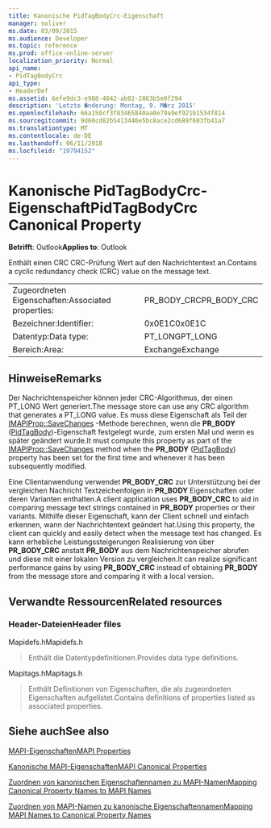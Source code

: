 ```yaml
---
title: Kanonische PidTagBodyCrc-Eigenschaft
manager: soliver
ms.date: 03/09/2015
ms.audience: Developer
ms.topic: reference
ms.prod: office-online-server
localization_priority: Normal
api_name:
- PidTagBodyCrc
api_type:
- HeaderDef
ms.assetid: 6efe9dc3-e988-4042-ab02-2863b5e0f294
description: 'Letzte �nderung: Montag, 9. M�rz 2015'
ms.openlocfilehash: 66a150cf3f83465840aa0e79a9ef921b1534f814
ms.sourcegitcommit: 9d60cd82b5413446e5bc8ace2cd689f683fb41a7
ms.translationtype: MT
ms.contentlocale: de-DE
ms.lasthandoff: 06/11/2018
ms.locfileid: "19794152"
---
```

# <a name="pidtagbodycrc-canonical-property"></a><span data-ttu-id="dff38-103">Kanonische PidTagBodyCrc-Eigenschaft</span><span class="sxs-lookup"><span data-stu-id="dff38-103">PidTagBodyCrc Canonical Property</span></span>

  
  
<span data-ttu-id="dff38-104">**Betrifft**: Outlook</span><span class="sxs-lookup"><span data-stu-id="dff38-104">**Applies to**: Outlook</span></span> 
  
<span data-ttu-id="dff38-105">Enthält einen CRC CRC-Prüfung Wert auf den Nachrichtentext an.</span><span class="sxs-lookup"><span data-stu-id="dff38-105">Contains a cyclic redundancy check (CRC) value on the message text.</span></span>
  
|||
|:-----|:-----|
|<span data-ttu-id="dff38-106">Zugeordneten Eigenschaften:</span><span class="sxs-lookup"><span data-stu-id="dff38-106">Associated properties:</span></span>  <br/> |<span data-ttu-id="dff38-107">PR_BODY_CRC</span><span class="sxs-lookup"><span data-stu-id="dff38-107">PR_BODY_CRC</span></span>  <br/> |
|<span data-ttu-id="dff38-108">Bezeichner:</span><span class="sxs-lookup"><span data-stu-id="dff38-108">Identifier:</span></span>  <br/> |<span data-ttu-id="dff38-109">0x0E1C</span><span class="sxs-lookup"><span data-stu-id="dff38-109">0x0E1C</span></span>  <br/> |
|<span data-ttu-id="dff38-110">Datentyp:</span><span class="sxs-lookup"><span data-stu-id="dff38-110">Data type:</span></span>  <br/> |<span data-ttu-id="dff38-111">PT_LONG</span><span class="sxs-lookup"><span data-stu-id="dff38-111">PT_LONG</span></span>  <br/> |
|<span data-ttu-id="dff38-112">Bereich:</span><span class="sxs-lookup"><span data-stu-id="dff38-112">Area:</span></span>  <br/> |<span data-ttu-id="dff38-113">Exchange</span><span class="sxs-lookup"><span data-stu-id="dff38-113">Exchange</span></span>  <br/> |
   
## <a name="remarks"></a><span data-ttu-id="dff38-114">Hinweise</span><span class="sxs-lookup"><span data-stu-id="dff38-114">Remarks</span></span>

<span data-ttu-id="dff38-115">Der Nachrichtenspeicher können jeder CRC-Algorithmus, der einen PT_LONG Wert generiert.</span><span class="sxs-lookup"><span data-stu-id="dff38-115">The message store can use any CRC algorithm that generates a PT_LONG value.</span></span> <span data-ttu-id="dff38-116">Es muss diese Eigenschaft als Teil der [IMAPIProp::SaveChanges](imapiprop-savechanges.md) -Methode berechnen, wenn die **PR_BODY** ([PidTagBody](pidtagbody-canonical-property.md))-Eigenschaft festgelegt wurde, zum ersten Mal und wenn es später geändert wurde.</span><span class="sxs-lookup"><span data-stu-id="dff38-116">It must compute this property as part of the [IMAPIProp::SaveChanges](imapiprop-savechanges.md) method when the **PR_BODY** ([PidTagBody](pidtagbody-canonical-property.md)) property has been set for the first time and whenever it has been subsequently modified.</span></span>
  
<span data-ttu-id="dff38-117">Eine Clientanwendung verwendet **PR_BODY_CRC** zur Unterstützung bei der vergleichen Nachricht Textzeichenfolgen in **PR_BODY** Eigenschaften oder deren Varianten enthalten.</span><span class="sxs-lookup"><span data-stu-id="dff38-117">A client application uses **PR_BODY_CRC** to aid in comparing message text strings contained in **PR_BODY** properties or their variants.</span></span> <span data-ttu-id="dff38-118">Mithilfe dieser Eigenschaft, kann der Client schnell und einfach erkennen, wann der Nachrichtentext geändert hat.</span><span class="sxs-lookup"><span data-stu-id="dff38-118">Using this property, the client can quickly and easily detect when the message text has changed.</span></span> <span data-ttu-id="dff38-119">Es kann erhebliche Leistungssteigerungen Realisierung von über **PR_BODY_CRC** anstatt **PR_BODY** aus dem Nachrichtenspeicher abrufen und diese mit einer lokalen Version zu vergleichen.</span><span class="sxs-lookup"><span data-stu-id="dff38-119">It can realize significant performance gains by using **PR_BODY_CRC** instead of obtaining **PR_BODY** from the message store and comparing it with a local version.</span></span> 
  
## <a name="related-resources"></a><span data-ttu-id="dff38-120">Verwandte Ressourcen</span><span class="sxs-lookup"><span data-stu-id="dff38-120">Related resources</span></span>

### <a name="header-files"></a><span data-ttu-id="dff38-121">Header-Dateien</span><span class="sxs-lookup"><span data-stu-id="dff38-121">Header files</span></span>

<span data-ttu-id="dff38-122">Mapidefs.h</span><span class="sxs-lookup"><span data-stu-id="dff38-122">Mapidefs.h</span></span>
  
> <span data-ttu-id="dff38-123">Enthält die Datentypdefinitionen.</span><span class="sxs-lookup"><span data-stu-id="dff38-123">Provides data type definitions.</span></span>
    
<span data-ttu-id="dff38-124">Mapitags.h</span><span class="sxs-lookup"><span data-stu-id="dff38-124">Mapitags.h</span></span>
  
> <span data-ttu-id="dff38-125">Enthält Definitionen von Eigenschaften, die als zugeordneten Eigenschaften aufgelistet.</span><span class="sxs-lookup"><span data-stu-id="dff38-125">Contains definitions of properties listed as associated properties.</span></span>
    
## <a name="see-also"></a><span data-ttu-id="dff38-126">Siehe auch</span><span class="sxs-lookup"><span data-stu-id="dff38-126">See also</span></span>



[<span data-ttu-id="dff38-127">MAPI-Eigenschaften</span><span class="sxs-lookup"><span data-stu-id="dff38-127">MAPI Properties</span></span>](mapi-properties.md)
  
[<span data-ttu-id="dff38-128">Kanonische MAPI-Eigenschaften</span><span class="sxs-lookup"><span data-stu-id="dff38-128">MAPI Canonical Properties</span></span>](mapi-canonical-properties.md)
  
[<span data-ttu-id="dff38-129">Zuordnen von kanonischen Eigenschaftennamen zu MAPI-Namen</span><span class="sxs-lookup"><span data-stu-id="dff38-129">Mapping Canonical Property Names to MAPI Names</span></span>](mapping-canonical-property-names-to-mapi-names.md)
  
[<span data-ttu-id="dff38-130">Zuordnen von MAPI-Namen zu kanonische Eigenschaftennamen</span><span class="sxs-lookup"><span data-stu-id="dff38-130">Mapping MAPI Names to Canonical Property Names</span></span>](mapping-mapi-names-to-canonical-property-names.md)

